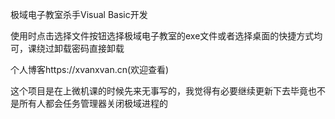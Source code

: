 极域电子教室杀手Visual Basic开发


使用时点击选择文件按钮选择极域电子教室的exe文件或者选择桌面的快捷方式均可，课绕过卸载密码直接卸载

个人博客https://xvanxvan.cn(欢迎查看)

这个项目是在上微机课的时候先来无事写的，我觉得有必要继续更新下去毕竟也不是所有人都会任务管理器关闭极域进程的
